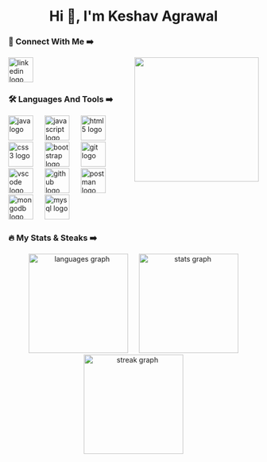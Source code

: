 <h1 align="center">Hi 👋, I'm Keshav Agrawal</h1>

<h3 align="left">🌟 Connect With Me ➡️</h3>

<img align="right" height="250" src="https://img.freepik.com/free-vector/hacker-operating-laptop-cartoon-icon-illustration-technology-icon-concept-isolated-flat-cartoon-style_138676-2387.jpg?w=740&t=st=1699934769~exp=1699935369~hmac=25372c3c939349f828cc973be1261784cb10c2b93aad327ed2ff15db"  />

<div align="left">
  <a href="https://www.linkedin.com/in/keshav-agrawal-9568a624a/" target="_blank">
    <img src="https://skillicons.dev/icons?i=linkedin" height="50" alt="linkedin logo"  />
  </a>
</div>

<h3 align="left">🛠️ Languages And Tools ➡️</h3>

<div align="left">
  <img src="https://skillicons.dev/icons?i=java" height="50" alt="java logo"  />
  <img width="15" />
  <img src="https://skillicons.dev/icons?i=js" height="50" alt="javascript logo"  />
  <img width="15" />
  <img src="https://skillicons.dev/icons?i=html" height="50" alt="html5 logo"  />
  <img width="15" />
  <img src="https://skillicons.dev/icons?i=css" height="50" alt="css3 logo"  />
  <img width="15" />
  <img src="https://skillicons.dev/icons?i=bootstrap" height="50" alt="bootstrap logo"  />
  <img width="15" />
  <img src="https://skillicons.dev/icons?i=git" height="50" alt="git logo"  />
  <img width="15" />
  <img src="https://skillicons.dev/icons?i=vscode" height="50" alt="vscode logo"  />
  <img width="15" />
  <img src="https://skillicons.dev/icons?i=github" height="50" alt="github logo"  />
  <img width="15" />
  <img src="https://skillicons.dev/icons?i=postman" height="50" alt="postman logo"  />
  <img width="15" />
  <img src="https://skillicons.dev/icons?i=mongodb" height="50" alt="mongodb logo"  />
  <img width="15" />
  <img src="https://skillicons.dev/icons?i=mysql" height="50" alt="mysql logo"  />
</div>

<h3 align="left">🔥 My Stats & Steaks ➡️</h3>

<div align="center">
  <img src="https://github-readme-stats.vercel.app/api/top-langs?username=keshavagrawal04&locale=en&hide_title=false&layout=compact&card_width=320&langs_count=5&theme=ocean_dark&hide_border=false&order=2" height="200" alt="languages graph" />
  <img width="15" />
  <img src="https://github-readme-stats.vercel.app/api?username=keshavagrawal04&hide_title=false&hide_rank=true&show_icons=true&include_all_commits=true&count_private=true&disable_animations=false&theme=ocean_dark&locale=en&hide_border=false" height="200" alt="stats graph"  />
  <img src="https://streak-stats.demolab.com?user=maurodesouza&locale=en&mode=daily&theme=ocean_dark&hide_border=false&border_radius=5&order=3" height="200" alt="streak graph" />
</div>
